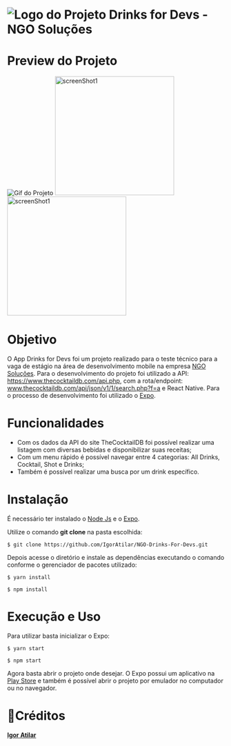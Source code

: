 # ![Logo do Projeto](https://i.imgur.com/ygYIg9c.png)  Drinks for Devs - NGO Soluções 

# Preview do Projeto
![Gif do Projeto](https://media.giphy.com/media/jXHpScpJvRDeTLOsNF/giphy.gif)
<img src="https://i.imgur.com/taJGGWP.png" alt="screenShot1" width="276"/>
<img src="https://i.imgur.com/xVultvc.png" alt="screenShot1" width="276"/>


# Objetivo
O App Drinks for Devs foi um projeto realizado para o teste técnico para a vaga de estágio na área de desenvolvimento mobile na empresa [NGO Soluções](http://ngosolucoes.com.br/). Para o desenvolvimento do projeto foi utilizado a API: https://www.thecocktaildb.com/api.php, com a rota/endpoint: www.thecocktaildb.com/api/json/v1/1/search.php?f=a e React Native. Para o processo de desenvolvimento foi utilizado o [Expo](https://expo.io/).

# Funcionalidades 

* Com os dados da API do site TheCocktailDB foi possível realizar uma listagem com diversas bebidas e disponibilizar suas receitas;
* Com um menu rápido é possível navegar entre 4 categorias: All Drinks, Cocktail, Shot e Drinks; 
* Também é possível realizar uma busca por um drink específico. 

# Instalação

É necessário ter instalado o [Node Js](https://nodejs.org/en/) e o [Expo](https://docs.expo.io/get-started/installation/). 

Utilize o comando **git clone**  na pasta escolhida: 

```
$ git clone https://github.com/IgorAtilar/NGO-Drinks-For-Devs.git
```

Depois acesse o diretório e instale as dependências executando o comando conforme o gerenciador de pacotes utilizado:

```
$ yarn install 
```

```
$ npm install 
```

# Execução e Uso

Para utilizar basta inicializar o Expo:

```
$ yarn start
```

```
$ npm start 
```

Agora basta abrir o projeto onde desejar. O Expo possui um aplicativo na [Play Store](https://play.google.com/store/apps/details?id=host.exp.exponent) e também é possível abrir o projeto por emulador no computador ou no navegador.


# :tropical_drink:Créditos 

<b>[Igor Atilar](https://www.linkedin.com/in/igor-atilar-b61a14201/)</b>









